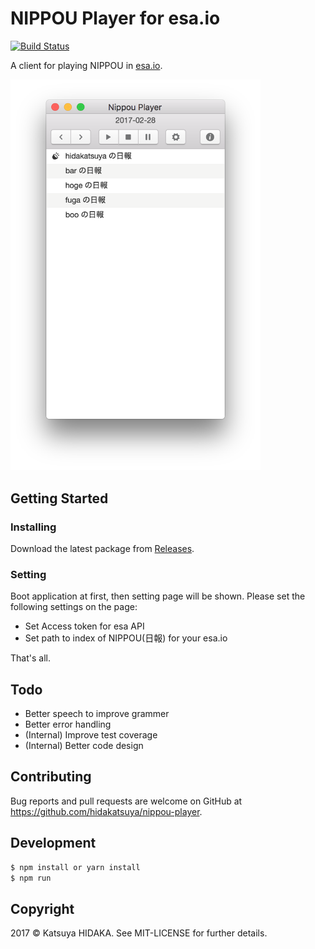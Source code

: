 # NIPPOU Player for esa.io

[![Build Status](https://travis-ci.org/hidakatsuya/nippou-player.svg?branch=master)](https://travis-ci.org/hidakatsuya/nippou-player)

A client for playing NIPPOU in [esa.io](https://esa.io).

<img src="image.png" width="400" />

## Getting Started

### Installing

Download the latest package from  [Releases](https://github.com/hidakatsuya/nippou-player/releases).

### Setting

Boot application at first, then setting page will be shown. Please set the following settings on the page:

 - Set Access token for esa API
 - Set path to index of NIPPOU(日報) for your esa.io

That's all.

## Todo

 - Better speech to improve grammer
 - Better error handling
 - (Internal) Improve test coverage
 - (Internal) Better code design

## Contributing

Bug reports and pull requests are welcome on GitHub at https://github.com/hidakatsuya/nippou-player.

## Development

```bash
$ npm install or yarn install
$ npm run
```

## Copyright

2017 &copy; Katsuya HIDAKA. See MIT-LICENSE for further details.
